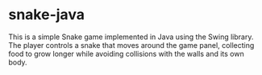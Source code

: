 # snake-java
This is a simple Snake game implemented in Java using the Swing library. The player controls a snake that moves around the game panel, collecting food to grow longer while avoiding collisions with the walls and its own body.
